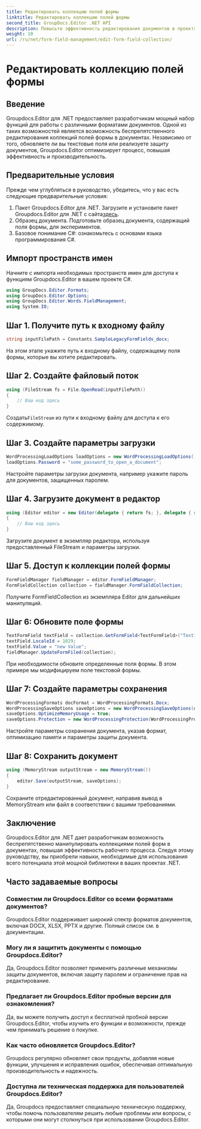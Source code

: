 ```yaml
---
title: Редактировать коллекцию полей формы
linktitle: Редактировать коллекцию полей формы
second_title: GroupDocs.Editor .NET API
description: Повысьте эффективность редактирования документов в проектах .NET с помощью Groupdocs.Editor. Легко изменяйте коллекции полей формы.
weight: 10
url: /ru/net/form-field-management/edit-form-field-collection/
---
```


# Редактировать коллекцию полей формы

## Введение
Groupdocs.Editor для .NET предоставляет разработчикам мощный набор функций для работы с различными форматами документов. Одной из таких возможностей является возможность беспрепятственного редактирования коллекций полей формы в документах. Независимо от того, обновляете ли вы текстовые поля или реализуете защиту документов, Groupdocs.Editor оптимизирует процесс, повышая эффективность и производительность.
## Предварительные условия
Прежде чем углубляться в руководство, убедитесь, что у вас есть следующие предварительные условия:
1.  Пакет Groupdocs.Editor для .NET. Загрузите и установите пакет Groupdocs.Editor для .NET с сайта[здесь](https://releases.groupdocs.com/editor/net/).
2. Образец документа. Подготовьте образец документа, содержащий поля формы, для экспериментов.
3. Базовое понимание C#: ознакомьтесь с основами языка программирования C#.

## Импорт пространств имен
Начните с импорта необходимых пространств имен для доступа к функциям Groupdocs.Editor в вашем проекте C#.
```csharp
using GroupDocs.Editor.Formats;
using GroupDocs.Editor.Options;
using GroupDocs.Editor.Words.FieldManagement;
using System.IO;
```
## Шаг 1. Получите путь к входному файлу
```csharp
string inputFilePath = Constants.SampleLegacyFormFields_docx;
```
На этом этапе укажите путь к входному файлу, содержащему поля формы, которые вы хотите редактировать.
## Шаг 2. Создайте файловый поток
```csharp
using (FileStream fs = File.OpenRead(inputFilePath))
{
    // Ваш код здесь
}
```
 Создать`FileStream` из пути к входному файлу для доступа к его содержимому.
## Шаг 3. Создайте параметры загрузки
```csharp
WordProcessingLoadOptions loadOptions = new WordProcessingLoadOptions();
loadOptions.Password = "some_password_to_open_a_document";
```
Настройте параметры загрузки документа, например укажите пароль для документов, защищенных паролем.
## Шаг 4. Загрузите документ в редактор
```csharp
using (Editor editor = new Editor(delegate { return fs; }, delegate { return loadOptions; }))
{
    // Ваш код здесь
}
```
Загрузите документ в экземпляр редактора, используя предоставленный FileStream и параметры загрузки.
## Шаг 5. Доступ к коллекции полей формы
```csharp
FormFieldManager fieldManager = editor.FormFieldManager;
FormFieldCollection collection = fieldManager.FormFieldCollection;
```
Получите FormFieldCollection из экземпляра Editor для дальнейших манипуляций.
## Шаг 6: Обновите поле формы
```csharp
TextFormField textField = collection.GetFormField<TextFormField>("Text1");
textField.LocaleId = 1029;
textField.Value = "new Value";
fieldManager.UpdateFormFiled(collection);
```
При необходимости обновите определенные поля формы. В этом примере мы модифицируем поле текстовой формы.
## Шаг 7: Создайте параметры сохранения
```csharp
WordProcessingFormats docFormat = WordProcessingFormats.Docx;
WordProcessingSaveOptions saveOptions = new WordProcessingSaveOptions(docFormat);
saveOptions.OptimizeMemoryUsage = true;
saveOptions.Protection = new WordProcessingProtection(WordProcessingProtectionType.AllowOnlyFormFields, "write_password");
```
Настройте параметры сохранения документа, указав формат, оптимизацию памяти и параметры защиты документа.
## Шаг 8: Сохранить документ
```csharp
using (MemoryStream outputStream = new MemoryStream())
{
    editor.Save(outputStream, saveOptions);
}
```
Сохраните отредактированный документ, направив вывод в MemoryStream или файл в соответствии с вашими требованиями.

## Заключение
Groupdocs.Editor для .NET дает разработчикам возможность беспрепятственно манипулировать коллекциями полей форм в документах, повышая эффективность рабочего процесса. Следуя этому руководству, вы приобрели навыки, необходимые для использования всего потенциала этой мощной библиотеки в ваших проектах .NET.

## Часто задаваемые вопросы
### Совместим ли Groupdocs.Editor со всеми форматами документов?
Groupdocs.Editor поддерживает широкий спектр форматов документов, включая DOCX, XLSX, PPTX и другие. Полный список см. в документации.
### Могу ли я защитить документы с помощью Groupdocs.Editor?
Да, Groupdocs.Editor позволяет применять различные механизмы защиты документов, включая защиту паролем и ограничение прав на редактирование.
### Предлагает ли Groupdocs.Editor пробные версии для ознакомления?
Да, вы можете получить доступ к бесплатной пробной версии Groupdocs.Editor, чтобы изучить его функции и возможности, прежде чем принимать решение о покупке.
### Как часто обновляется Groupdocs.Editor?
Groupdocs регулярно обновляет свои продукты, добавляя новые функции, улучшения и исправления ошибок, обеспечивая оптимальную производительность и надежность.
### Доступна ли техническая поддержка для пользователей Groupdocs.Editor?
Да, Groupdocs предоставляет специальную техническую поддержку, чтобы помочь пользователям решить любые проблемы или вопросы, с которыми они могут столкнуться при использовании Groupdocs.Editor.